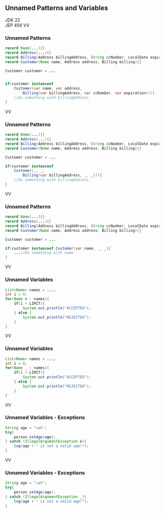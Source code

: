 ## Unnamed Patterns and Variables 

JDK 22 <br/>
JEP 456
VV

### Unnamed Patterns 

```java
record Name(...){}
record Address(...){}
record Billing(Address billingAddress, String ccNumber, LocalDate expiration){}
record Customer(Name name, Address address, Billing billing){}

Customer customer = ...


if(customer instanceof 
	Customer(var name, var address, 
		Billing(var billingAddress, var ccNumber, var expiration))){
	//Do something with billingAddress
} 
```

VV

### Unnamed Patterns 

```java
record Name(...){}
record Address(...){}
record Billing(Address billingAddress, String ccNumber, LocalDate expiration){}
record Customer(Name name, Address address, Billing billing){}

Customer customer = ...

if(customer instanceof 
	Customer(_, _, 
		Billing(var billingAddress, _, _))){
	//Do something with billingAddress
} 
```

VV

### Unnamed Patterns 

```java
record Name(...){}
record Address(...){}
record Billing(Address billingAddress, String ccNumber, LocalDate expiration){}
record Customer(Name name, Address address, Billing billing){}

Customer customer = ...

if(customer instanceof Customer(var name, _, _){
	...//Do something with name
} 
```

VV

### Unnamed Variables 

```java
List<Name> names = ...;
int i = 0;
for(Name n : names){
	if(i < LIMIT){
		System.out.println("ACCEPTED");
	} else {
		System.out.println("REJECTED");
	}	
}
```

VV

### Unnamed Variables 

```java
List<Name> names = ...;
int i = 0;
for(Name _ : names){
	if(i < LIMIT){
		System.out.println("ACCEPTED");
	} else {
		System.out.println("REJECTED");
	}	
}
```

VV

### Unnamed Variables - Exceptions

```java
String age = "cat";
try{
	person.setAge(age);
} catch (IllegalArgumentException e){
	log(age + " is not a valid age!"); 
}
```

VV

### Unnamed Variables - Exceptions

```java
String age = "cat";
try{
	person.setAge(age);
} catch (IllegalArgumentException _){
	log(age + " is not a valid age!"); 
}
```
